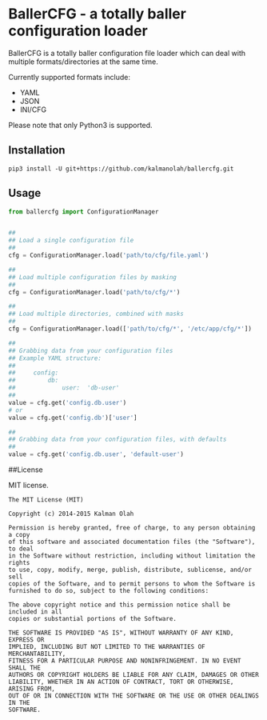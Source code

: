 BallerCFG - a totally baller configuration loader
=================================================

BallerCFG is a totally baller configuration file loader which can deal with
multiple formats/directories at the same time.

Currently supported formats include:

* YAML
* JSON
* INI/CFG

Please note that only Python3 is supported.

## Installation

```
pip3 install -U git+https://github.com/kalmanolah/ballercfg.git
```

## Usage

```python
from ballercfg import ConfigurationManager


##
## Load a single configuration file
##
cfg = ConfigurationManager.load('path/to/cfg/file.yaml')

##
## Load multiple configuration files by masking
##
cfg = ConfigurationManager.load('path/to/cfg/*')

##
## Load multiple directories, combined with masks
##
cfg = ConfigurationManager.load(['path/to/cfg/*', '/etc/app/cfg/*'])

##
## Grabbing data from your configuration files
## Example YAML structure:
##
##     config:
##         db:
##             user:  'db-user'
##
value = cfg.get('config.db.user')
# or
value = cfg.get('config.db')['user']

##
## Grabbing data from your configuration files, with defaults
##
value = cfg.get('config.db.user', 'default-user')
```

##License

MIT license.

```
The MIT License (MIT)

Copyright (c) 2014-2015 Kalman Olah

Permission is hereby granted, free of charge, to any person obtaining a copy
of this software and associated documentation files (the "Software"), to deal
in the Software without restriction, including without limitation the rights
to use, copy, modify, merge, publish, distribute, sublicense, and/or sell
copies of the Software, and to permit persons to whom the Software is
furnished to do so, subject to the following conditions:

The above copyright notice and this permission notice shall be included in all
copies or substantial portions of the Software.

THE SOFTWARE IS PROVIDED "AS IS", WITHOUT WARRANTY OF ANY KIND, EXPRESS OR
IMPLIED, INCLUDING BUT NOT LIMITED TO THE WARRANTIES OF MERCHANTABILITY,
FITNESS FOR A PARTICULAR PURPOSE AND NONINFRINGEMENT. IN NO EVENT SHALL THE
AUTHORS OR COPYRIGHT HOLDERS BE LIABLE FOR ANY CLAIM, DAMAGES OR OTHER
LIABILITY, WHETHER IN AN ACTION OF CONTRACT, TORT OR OTHERWISE, ARISING FROM,
OUT OF OR IN CONNECTION WITH THE SOFTWARE OR THE USE OR OTHER DEALINGS IN THE
SOFTWARE.
```
